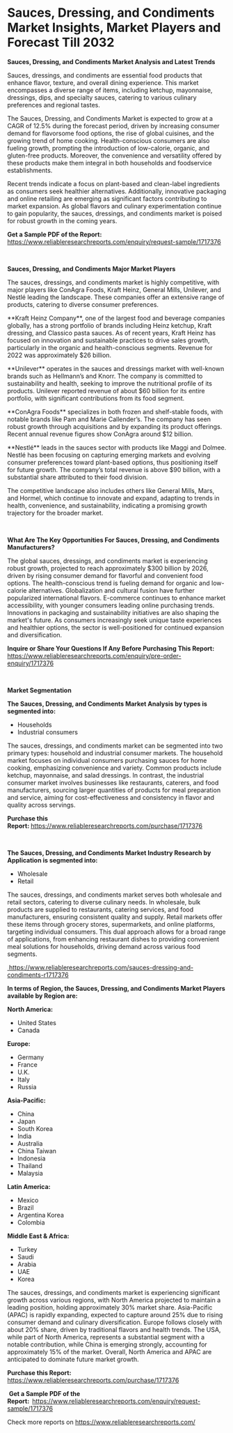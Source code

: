 <p><h1>Sauces, Dressing, and Condiments Market Insights, Market Players and Forecast Till 2032</h1></p><p><strong>Sauces, Dressing, and Condiments Market Analysis and Latest Trends</strong></p>
<p><p>Sauces, dressings, and condiments are essential food products that enhance flavor, texture, and overall dining experience. This market encompasses a diverse range of items, including ketchup, mayonnaise, dressings, dips, and specialty sauces, catering to various culinary preferences and regional tastes.</p><p>The Sauces, Dressing, and Condiments Market is expected to grow at a CAGR of 12.5% during the forecast period, driven by increasing consumer demand for flavorsome food options, the rise of global cuisines, and the growing trend of home cooking. Health-conscious consumers are also fueling growth, prompting the introduction of low-calorie, organic, and gluten-free products. Moreover, the convenience and versatility offered by these products make them integral in both households and foodservice establishments.</p><p>Recent trends indicate a focus on plant-based and clean-label ingredients as consumers seek healthier alternatives. Additionally, innovative packaging and online retailing are emerging as significant factors contributing to market expansion. As global flavors and culinary experimentation continue to gain popularity, the sauces, dressings, and condiments market is poised for robust growth in the coming years.</p></p>
<p><strong>Get a Sample PDF of the Report:&nbsp;</strong> <a href="https://www.reliableresearchreports.com/enquiry/request-sample/1717376?utm_campaign=3214&utm_medium=2&utm_source=Github&utm_content=ia&utm_term=25032025&utm_id=sauces-dressing-and-condiments">https://www.reliableresearchreports.com/enquiry/request-sample/1717376</a></p>
<p>&nbsp;</p>
<p><strong>Sauces, Dressing, and Condiments Major Market Players</strong></p>
<p><p>The sauces, dressings, and condiments market is highly competitive, with major players like ConAgra Foods, Kraft Heinz, General Mills, Unilever, and Nestlé leading the landscape. These companies offer an extensive range of products, catering to diverse consumer preferences.</p><p>**Kraft Heinz Company**, one of the largest food and beverage companies globally, has a strong portfolio of brands including Heinz ketchup, Kraft dressing, and Classico pasta sauces. As of recent years, Kraft Heinz has focused on innovation and sustainable practices to drive sales growth, particularly in the organic and health-conscious segments. Revenue for 2022 was approximately $26 billion.</p><p>**Unilever** operates in the sauces and dressings market with well-known brands such as Hellmann’s and Knorr. The company is committed to sustainability and health, seeking to improve the nutritional profile of its products. Unilever reported revenue of about $60 billion for its entire portfolio, with significant contributions from its food segment.</p><p>**ConAgra Foods** specializes in both frozen and shelf-stable foods, with notable brands like Pam and Marie Callender’s. The company has seen robust growth through acquisitions and by expanding its product offerings. Recent annual revenue figures show ConAgra around $12 billion.</p><p>**Nestlé** leads in the sauces sector with products like Maggi and Dolmee. Nestlé has been focusing on capturing emerging markets and evolving consumer preferences toward plant-based options, thus positioning itself for future growth. The company’s total revenue is above $90 billion, with a substantial share attributed to their food division.</p><p>The competitive landscape also includes others like General Mills, Mars, and Hormel, which continue to innovate and expand, adapting to trends in health, convenience, and sustainability, indicating a promising growth trajectory for the broader market.</p></p>
<p>&nbsp;</p>
<p><strong>What Are The Key Opportunities For Sauces, Dressing, and Condiments Manufacturers?</strong></p>
<p><p>The global sauces, dressings, and condiments market is experiencing robust growth, projected to reach approximately $300 billion by 2026, driven by rising consumer demand for flavorful and convenient food options. The health-conscious trend is fueling demand for organic and low-calorie alternatives. Globalization and cultural fusion have further popularized international flavors. E-commerce continues to enhance market accessibility, with younger consumers leading online purchasing trends. Innovations in packaging and sustainability initiatives are also shaping the market's future. As consumers increasingly seek unique taste experiences and healthier options, the sector is well-positioned for continued expansion and diversification.</p></p>
<p><strong>Inquire or Share Your Questions If Any Before Purchasing This Report:</strong> <a href="https://www.reliableresearchreports.com/enquiry/pre-order-enquiry/1717376?utm_campaign=3214&utm_medium=2&utm_source=Github&utm_content=ia&utm_term=25032025&utm_id=sauces-dressing-and-condiments">https://www.reliableresearchreports.com/enquiry/pre-order-enquiry/1717376</a></p>
<p>&nbsp;</p>
<p><strong>Market Segmentation</strong></p>
<p><strong>The Sauces, Dressing, and Condiments Market Analysis by types is segmented into:</strong></p>
<p><ul><li>Households</li><li>Industrial consumers</li></ul></p>
<p><p>The sauces, dressings, and condiments market can be segmented into two primary types: household and industrial consumer markets. The household market focuses on individual consumers purchasing sauces for home cooking, emphasizing convenience and variety. Common products include ketchup, mayonnaise, and salad dressings. In contrast, the industrial consumer market involves businesses like restaurants, caterers, and food manufacturers, sourcing larger quantities of products for meal preparation and service, aiming for cost-effectiveness and consistency in flavor and quality across servings.</p></p>
<p><strong>Purchase this Report:&nbsp;</strong><a href="https://www.reliableresearchreports.com/purchase/1717376?utm_campaign=3214&utm_medium=2&utm_source=Github&utm_content=ia&utm_term=25032025&utm_id=sauces-dressing-and-condiments">https://www.reliableresearchreports.com/purchase/1717376</a></p>
<p>&nbsp;</p>
<p><strong>The Sauces, Dressing, and Condiments Market Industry Research by Application is segmented into:</strong></p>
<p><ul><li>Wholesale</li><li>Retail</li></ul></p>
<p><p>The sauces, dressings, and condiments market serves both wholesale and retail sectors, catering to diverse culinary needs. In wholesale, bulk products are supplied to restaurants, catering services, and food manufacturers, ensuring consistent quality and supply. Retail markets offer these items through grocery stores, supermarkets, and online platforms, targeting individual consumers. This dual approach allows for a broad range of applications, from enhancing restaurant dishes to providing convenient meal solutions for households, driving demand across various food segments.</p></p>
<p><a href="https://www.reliableresearchreports.com/sauces-dressing-and-condiments-r1717376?utm_campaign=3214&utm_medium=2&utm_source=Github&utm_content=ia&utm_term=25032025&utm_id=sauces-dressing-and-condiments">&nbsp;https://www.reliableresearchreports.com/sauces-dressing-and-condiments-r1717376</a></p>
<p><strong>In terms of Region, the Sauces, Dressing, and Condiments Market Players available by Region are:</strong></p>
<p>
    <p> <strong> North America: </strong>
        <ul>
            <li>United States</li>
            <li>Canada</li>
        </ul>
        </p> 
    <p> <strong> Europe: </strong>
        <ul>
            <li>Germany</li>
            <li>France</li>
            <li>U.K.</li>
            <li>Italy</li>
            <li>Russia</li>
        </ul>
        </p> 
    <p> <strong> Asia-Pacific: </strong>
        <ul>
            <li>China</li>
            <li>Japan</li>
            <li>South Korea</li>
            <li>India</li>
            <li>Australia</li>
            <li>China Taiwan</li>
            <li>Indonesia</li>
            <li>Thailand</li>
            <li>Malaysia</li>
        </ul>
        </p> 
    <p> <strong> Latin America: </strong>
        <ul>
            <li>Mexico</li>
            <li>Brazil</li>
            <li>Argentina Korea</li>
            <li>Colombia</li>
        </ul>
        </p> 
    <p> <strong> Middle East & Africa: </strong>
        <ul>
            <li>Turkey</li>
            <li>Saudi</li>
            <li>Arabia</li>
            <li>UAE</li>
            <li>Korea</li>
        </ul>
    </p>
    </p>
<p><p>The sauces, dressings, and condiments market is experiencing significant growth across various regions, with North America projected to maintain a leading position, holding approximately 30% market share. Asia-Pacific (APAC) is rapidly expanding, expected to capture around 25% due to rising consumer demand and culinary diversification. Europe follows closely with about 20% share, driven by traditional flavors and health trends. The USA, while part of North America, represents a substantial segment with a notable contribution, while China is emerging strongly, accounting for approximately 15% of the market. Overall, North America and APAC are anticipated to dominate future market growth.</p></p>
<p><strong>Purchase this Report: </strong><a href="https://www.reliableresearchreports.com/purchase/1717376?utm_campaign=3214&utm_medium=2&utm_source=Github&utm_content=ia&utm_term=25032025&utm_id=sauces-dressing-and-condiments">https://www.reliableresearchreports.com/purchase/1717376</a></p>
<p>&nbsp;<strong>Get a Sample PDF of the Report:&nbsp;&nbsp;</strong><a href="https://www.reliableresearchreports.com/enquiry/request-sample/1717376?utm_campaign=3214&utm_medium=2&utm_source=Github&utm_content=ia&utm_term=25032025&utm_id=sauces-dressing-and-condiments">https://www.reliableresearchreports.com/enquiry/request-sample/1717376</a></p>
<p><strong></strong></p>
<p>Check more reports on <a href="https://www.reliableresearchreports.com/?utm_campaign=3214&utm_medium=2&utm_source=Github&utm_content=ia&utm_term=25032025&utm_id=sauces-dressing-and-condiments">https://www.reliableresearchreports.com/</a></p>